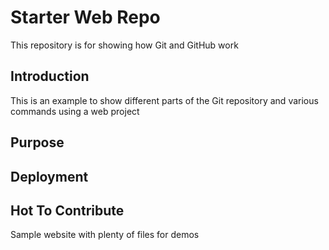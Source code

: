 # Starter Web Repo

This repository is for showing how Git and GitHub work

## Introduction

This is an example to show different parts of the Git repository and various commands using a web project

## Purpose

## Deployment

## Hot To Contribute

Sample website with plenty of files for demos
